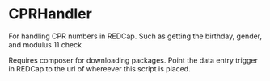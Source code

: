 # CPRHandler
For handling CPR numbers in REDCap. Such as getting the birthday, gender, and modulus 11 check


Requires composer for downloading packages. Point the data entry trigger in REDCap to the url of whereever this script is placed.

